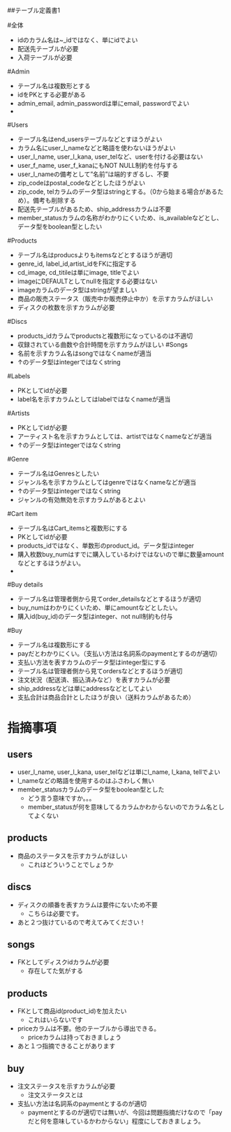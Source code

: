##テーブル定義書1

#全体
- idのカラム名は~_idではなく、単にidでよい
- 配送先テーブルが必要
- 入荷テーブルが必要

#Admin
- テーブル名は複数形とする
- idをPKとする必要がある
- admin_email, admin_passwordは単にemail, passwordでよい
- 
#Users
- テーブル名はend_usersテーブルなどとすほうがよい
- カラム名にuser_l_nameなどと略語を使わないほうがよい
- user_l_name, user_l_kana, user_telなど、userを付ける必要はない
- user_f_name, user_f_kanaにもNOT NULL制約を付与する
- user_l_nameの備考として”名前”は端的すぎるし、不要
- zip_codeはpostal_codeなどとしたほうがよい
- zip_code, telカラムのデータ型はstringとする。（0から始まる場合があるため）。備考も削除する
- 配送先テーブルがあるため、ship_addressカラムは不要
- member_statusカラムの名称がわかりにくいため、is_availableなどとし、データ型をboolean型としたい

#Products
- テーブル名はproducsよりもitemsなどとするほうが適切
- genre_id, label_id,artist_idをFKに指定する
- cd_image, cd_titileは単にimage, titleでよい
- imageにDEFAULTとしてnullを指定する必要はない
- imageカラムのデータ型はstringが望ましい
- 商品の販売ステータス（販売中か販売停止中か）を示すカラムがほしい
- ディスクの枚数を示すカラムが必要

#Discs
- products_idカラムでproductsと複数形になっているのは不適切
- 収録されている曲数や合計時間を示すカラムがほしい
#Songs
- 名前を示すカラム名はsongではなくnameが適当
- ↑のデータ型はintegerではなくstring

#Labels
- PKとしてidが必要
- label名を示すカラムとしてはlabelではなくnameが適当

#Artists
- PKとしてidが必要
- アーティスト名を示すカラムとしては、artistではなくnameなどが適当
- ↑のデータ型はintegerではなくstring

#Genre
- テーブル名はGenresとしたい
- ジャンル名を示すカラムとしてはgenreではなくnameなどが適当
- ↑のデータ型はintegerではなくstring
- ジャンルの有効無効を示すカラムがあるとよい

#Cart item
- テーブル名はCart_itemsと複数形にする
- PKとしてidが必要
- products_idではなく、単数形のproduct_id。データ型はinteger
- 購入枚数buy_numはすでに購入しているわけではないので単に数量amountなどとするほうがよい。
- 

#Buy details
- テーブル名は管理者側から見てorder_detailsなどとするほうが適切
- buy_numはわかりにくいため、単にamountなどとしたい。
- 購入id(buy_id)のデータ型はinteger、not null制約も付与

#Buy
- テーブル名は複数形にする
- payだとわかりにくい。（支払い方法は名詞系のpaymentとするのが適切）
- 支払い方法を表すカラムのデータ型はinteger型にする
- テーブル名は管理者側から見てordersなどとするほうが適切
- 注文状況（配送済、振込済みなど）を表すカラムが必要
- ship_addressなどは単にaddressなどとしてよい
- 支払合計は商品合計としたほうが良い（送料カラムがあるため）



# 指摘事項
## users
- user_l_name, user_l_kana, user_telなどは単にl_name, l_kana, tellでよい
 - l_nameなどの略語を使用するのはふさわしく無い
- member_statusカラムのデータ型をboolean型とした
  - どう言う意味ですか。。。
  - member_statusが何を意味してるカラムかわからないのでカラム名としてよくない
  
## products
- 商品のステータスを示すカラムがほしい
  - これはどういうことでしょうか
 

## discs
- ディスクの順番を表すカラムは要件にないため不要
  - こちらは必要です。
- あと２つ抜けているので考えてみてください！

## songs
- FKとしてディスクidカラムが必要
  - 存在してた気がする

## products
- FKとして商品id(product_id)を加えたい
  - これはいらないです
- priceカラムは不要。他のテーブルから導出できる。
  - priceカラムは持っておきましょう
- あと１つ指摘できることがあります

## buy
- 注文ステータスを示すカラムが必要
  - 注文ステータスとは
- 支払い方法は名詞系のpaymentとするのが適切
  - paymentとするのが適切では無いが、今回は問題指摘だけなので「payだと何を意味しているかわからない」程度にしておきましょう。


